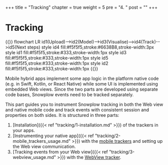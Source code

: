 +++
title = "Tracking"
chapter = true
weight = 5
pre = "4. "
post = ""
+++

# Tracking

{{<mermaid>}}
flowchart LR
    id1(Upload)-->id2(Model)-->id3(Visualise)-->id4(Track)-->id5(Next steps)
    style id4 fill:#f5f5f5,stroke:#6638B8,stroke-width:3px
    style id1 fill:#f5f5f5,stroke:#333,stroke-width:1px
    style id3 fill:#f5f5f5,stroke:#333,stroke-width:1px
    style id5 fill:#f5f5f5,stroke:#333,stroke-width:1px
    style id2 fill:#f5f5f5,stroke:#333,stroke-width:1px
{{</mermaid >}}

Mobile hybrid apps implement some app logic in the platform native code (e.g. in Swift, Kotlin, or React Native) while some UI is implemented using embedded Web views.
Since the two parts are developed using separate code bases, Snowplow events need to be tracked separately.

This part guides you to instrument Snowplow tracking in both the Web view and native mobile code and track events with consistent session and properties on both sides.
It is structured in three parts:

1. [Installation]({{< ref "tracking/1-installation.md" >}}) of the trackers in your apps.
2. [Instrumenting your native app]({{< ref "tracking/2-mobile_trackers_usage.md" >}}) with the [mobile trackers](https://docs.snowplow.io/docs/collecting-data/collecting-from-own-applications/mobile-trackers/installation-and-set-up/) and setting up the Web view communication.
3. [Tracking events from your Web view]({{< ref "tracking/3-webview_usage.md" >}}) with the [WebView tracker](https://github.com/snowplow-incubator/snowplow-webview-tracker).
